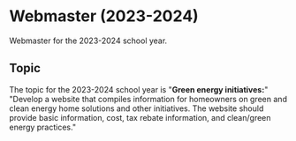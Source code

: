 # Webmaster (2023-2024)

Webmaster for the 2023-2024 school year.

## Topic

The topic for the 2023-2024 school year is "**Green energy initiatives:**" "Develop a website that compiles information for homeowners on green and clean energy home solutions and other initiatives. The website should provide basic information, cost, tax rebate information, and clean/green energy practices."
